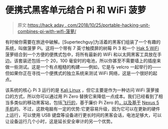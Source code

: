 # 便携式黑客单元结合 Pi 和 WiFi 菠萝

> 原文:[https://hack aday . com/2018/10/25/portable-hacking-unit-combines-pi-with-wifi-菠萝/](https://hackaday.com/2018/10/25/portable-hacking-unit-combines-pi-with-wifi-pineapple/)

有时候你需要在旅途中破解。[Supertechguy]为活着的黑客们组装了一个有趣的系统，叫做菠萝 Pi。这将一个带有 7 英寸触摸屏的树莓 Pi 3 和一个 [Hak 5 WiFi](https://shop.hak5.org/products/wifi-pineapple?variant=11303845317) 菠萝结合到一个方便的便携式包中，将所有最新的 WiFi 和以太网黑客工具放在手边。该套装还包括一个 20，100 毫安时的电池，所以你甚至不需要墙上的插座来做一些测试。这是一个有点粗糙的构建——例如，它是与 velcro 一起举行的——但如果你正在寻找一个便携式的独立系统来测试 WiFi 网络，这是一个很好的起点。

该系统的核心 Pi 3 运行的是 [Kali Linux](https://www.kali.org/) ，但它主要是作为一种访问 WiFi 菠萝接口的方式，所以你可以通过用 Pi Zero 替换它来降低一点成本。我们已经看到了相当多类似的移动黑客站，包括[飞行的](https://hackaday.com/2018/05/27/watch-dogs-inspired-hacking-drone-takes-flight/)，基于廉价 Pi Zero 的[，以及基于](https://hackaday.com/2018/05/15/diy-pi-zero-pentesting-tool-keeps-it-cheap/) [Nexus 5 手机](https://hackaday.com/2016/09/08/nexmon-turns-nexus-5-and-rpi3-into-wifi-toolkit/)的。不过，这款电脑有一定的优势:它更容易升级，因为它可以在更新的硬件上运行，可以使用 USB 键盘等设备进行更长时间的黑客会话，电池足够大，可以让设备运行几个小时，这是延长安全审计的另一个优势。